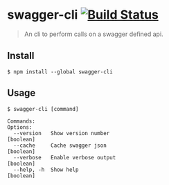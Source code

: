 
# swagger-cli [![Build Status](https://travis-ci.org/ivarbergman/swagger-cli.svg?branch=master)](https://travis-ci.org/ivarbergman/swagger-cli)

> An cli to perform calls on a swagger defined api.


## Install

```
$ npm install --global swagger-cli
```


## Usage

```
$ swagger-cli [command]

Commands:
Options:
  --version   Show version number                                      [boolean]
  --cache     Cache swagger json                                       [boolean]
  --verbose   Enable verbose output                                    [boolean]
  --help, -h  Show help                                                [boolean]

```
